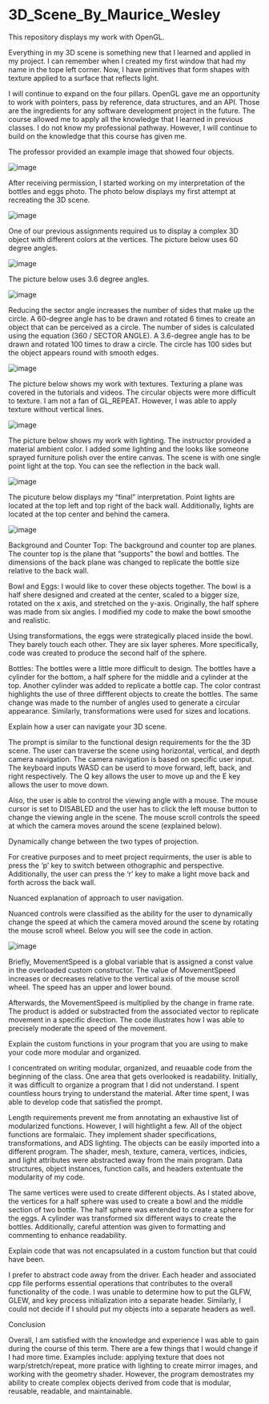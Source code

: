 # 3D_Scene_By_Maurice_Wesley
This repository displays my work with OpenGL.

Everything in my 3D scene is something new that I learned and applied in my project. I can remember when I created my first window that had my name in the tope left corner. Now, I have primitives that form shapes with texture applied to a surface that reflects light.

I will continue to expand on the four pillars. OpenGL gave me an opportunity to work with pointers, pass by reference, data structures, and an API. Those are the ingredients for any software development project in the future. The course allowed me to apply all the knowledge that I learned in previous classes. I do not know my professional pathway. However, I will continue to build on the knowledge that this course has given me.

The professor provided an example image that showed four objects.

![image](https://github.com/mwesley8/3D_Scene_By_Maurice_Wesley/assets/105822088/7a8d77e4-c291-4d92-8b66-d7f53f0203e7)

After receiving permission, I started working on my interpretation of the bottles and eggs photo. The photo below displays my first attempt at recreating the 3D scene.

![image](https://github.com/mwesley8/3D_Scene_By_Maurice_Wesley/assets/105822088/f503049d-7ef3-4981-ae1e-fdae76f82c37)

One of our previous assignments required us to display a complex 3D object with different colors at the vertices. The picture below uses 60 degree angles.

![image](https://github.com/mwesley8/3D_Scene_By_Maurice_Wesley/assets/105822088/d7f54673-4f07-4926-b4be-dde1f13eac87)

The picture below uses 3.6 degree angles.

![image](https://github.com/mwesley8/3D_Scene_By_Maurice_Wesley/assets/105822088/afa1a8d7-37f0-4794-888a-c94c2c93d497)

Reducing the sector angle increases the number of sides that make up the circle. A 60-degree angle has to be drawn and rotated 6 times to create an object that can be perceived as a circle. The number of sides is calculated using the equation (360 / SECTOR ANGLE). A 3.6-degree angle has to be drawn and rotated 100 times to draw a circle. The circle has 100 sides but the object appears round with smooth edges.

![image](https://github.com/mwesley8/3D_Scene_By_Maurice_Wesley/assets/105822088/b0736549-3342-40be-8632-8202c3237b8f)

The picture below shows my work with textures. Texturing a plane was covered in the tutorials and videos. The circular objects were more difficult to texture. I am not a fan of GL_REPEAT. However, I was able to apply texture without vertical lines.

![image](https://github.com/mwesley8/3D_Scene_By_Maurice_Wesley/assets/105822088/4b2f5898-936e-46bf-a055-106206808389)

The picture below shows my work with lighting. The instructor provided a material ambient color. I added some lighting and the looks like someone sprayed furniture polish over the entire canvas. The scene is with one single point light at the top. You can see the reflection in the back wall.

![image](https://github.com/mwesley8/3D_Scene_By_Maurice_Wesley/assets/105822088/3fd15b00-848f-424c-a518-0a5a3492ac6b)

The picuture below displays my “final” interpretation. Point lights are located at the top left and top right of the back wall. Additionally, lights are located at the top center and behind the camera.

![image](https://github.com/mwesley8/3D_Scene_By_Maurice_Wesley/assets/105822088/72aa1afa-2c18-4339-a2d9-dca53cf5ea3d)

Background and Counter Top: The background and counter top are planes. The counter top is the plane that “supports” the bowl and bottles. The dimensions of the back plane was changed to replicate the bottle size relative to the back wall.

Bowl and Eggs: I would like to cover these objects together. The bowl is a half shere designed and created at the center, scaled to a bigger size, rotated on the x axis, and stretched on the y-axis. Originally, the half sphere was made from six angles. I modified my code to make the bowl smoothe and realistic.

Using transformations, the eggs were strategically placed inside the bowl. They barely touch each other. They are six layer spheres. More specifically, code was created to produce the second half of the sphere.

Bottles: The bottles were a little more difficult to design. The bottles have a cylinder for the bottom, a half sphere for the middle and a cylinder at the top. Another cylinder was added to replicate a bottle cap. The color contrast highlights the use of three diffferent objects to create the bottles. The same change was made to the number of angles used to generate a circular appearance. Similarly, transformations were used for sizes and locations.

Explain how a user can navigate your 3D scene.

The prompt is similar to the functional design requirements for the the 3D scene. The user can traverse the scene using horizontal, vertical, and depth camera navigation. The camera navigation is based on specific user input. The keyboard inputs WASD can be userd to move forward, left, back, and right respectively. The Q key allows the user to move up and the E key allows the user to move down.

Also, the user is able to control the viewing angle with a mouse. The mouse cursor is set to DISABLED and the user has to click the left mouse button to change the viewing angle in the scene. The mouse scroll controls the speed at which the camera moves around the scene (explained below).

Dynamically change between the two types of projection.

For creative purposes and to meet project requirments, the user is able to press the ‘p’ key to switch between othographic and perspective. Additionally, the user can press the  ‘r’ key to make a light move back and forth across the back wall.

Nuanced explanation of approach to user navigation.

Nuanced controls were classified as the ability for the user to dynamically change the speed at which the camera moved around the scene by rotating the mouse scroll wheel. Below you will see the code in action.

![image](https://github.com/mwesley8/3D_Scene_By_Maurice_Wesley/assets/105822088/45a3bd5b-b64e-4058-aaae-92ed4579c04f)

Briefly, MovementSpeed is a global variable that is assigned a const value in the overloaded custom constructor. The value of MovementSpeed increases or decreases relative to the vertical axis of the mouse scroll wheel. The speed has an upper and lower bound.

Afterwards, the MovementSpeed is multiplied by the change in frame rate. The product is added or substracted from the associated vector to replicate movement in a specific direction. The code illustrates how I was able to precisely moderate the speed of the movement.

Explain the custom functions in your program that you are using to make your code more modular and organized.

I concentrated on writing modular, organized, and reuaable code from the beginning of the class. One area that gets overlooked is readability. Initially, it was difficult to organize a program that I did not understand. I spent countless hours trying to understand the material. After time spent, I was able to develop code that satisfied the prompt.

Length requirements prevent me from annotating an exhaustive list of modularized functions. However, I will hightlight a few. All of the object functions are formalaic. They implement shader specifications, transformations, and ADS lighting. The objects can be easily imported into a different program. The shader, mesh, texture, camera, vertices, indicies, and light attributes were abstracted away from the main program. Data structures, object instances, function calls, and headers extentuate the modularity of my code.

The same vertices were used to create different objects. As I stated above, the vertices for a half sphere was used to create a bowl and the middle section of two bottle. The half sphere was extended to create a sphere for the eggs. A cylinder was transformed six different ways to create the bottles. Additionally, careful attention was given to formatting and commenting to enhance readability.

Explain code that was not encapsulated in a custom function but that could have been.

I prefer to abstract code away from the driver. Each header and associated cpp file performs essential operations that contributes to the overall functionality of the code. I was unable to determine how to put the GLFW, GLEW, and key process initialization into a separate header. Similarly, I could not decide if I should put my objects into a separate headers as well.

Conclusion

Overall, I am satisfied with the knowledge and experience I was able to gain during the course of this term. There are a few things that I would change if I had more time. Examples include: applying texture that does not warp/stretch/repeat, more pratice with lighting to create mirror images, and working with the geometry shader. However, the program demostrates my ability to create complex objects derived from code that is modular, reusable, readable, and maintainable.

